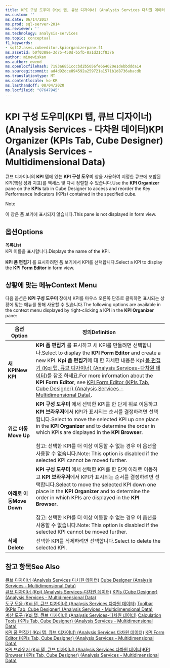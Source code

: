 ```yaml
---
title: KPI 구성 도우미 (Kpi 탭, 큐브 디자이너) (Analysis Services 다차원 데이터) | Microsoft Docs
ms.custom: ''
ms.date: 06/14/2017
ms.prod: sql-server-2014
ms.reviewer: ''
ms.technology: analysis-services
ms.topic: conceptual
f1_keywords:
- sql12.asvs.cubeeditor.kpiorganizerpane.f1
ms.assetid: b0f0388e-3d75-450d-b5fb-8a1d31cf8376
author: minewiskan
ms.author: owend
ms.openlocfilehash: 7193a6851cccbd2b5056fe664020e1debbddda14
ms.sourcegitcommit: ad4d92dce894592a259721a1571b1d8736abacdb
ms.translationtype: MT
ms.contentlocale: ko-KR
ms.lasthandoff: 08/04/2020
ms.locfileid: "87647945"
---
```

# <a name="kpi-organizer-kpis-tab-cube-designer-analysis-services---multidimensional-data"></a><span data-ttu-id="515d3-102">KPI 구성 도우미(KPI 탭, 큐브 디자이너)(Analysis Services - 다차원 데이터)</span><span class="sxs-lookup"><span data-stu-id="515d3-102">KPI Organizer (KPIs Tab, Cube Designer) (Analysis Services - Multidimensional Data)</span></span>
  <span data-ttu-id="515d3-103">큐브 디자이너의 **KPI** 탭에 있는 **KPI 구성 도우미** 창을 사용하여 지정한 큐브에 포함된 KPI(핵심 성과 지표)를 액세스 및 다시 정렬할 수 있습니다.</span><span class="sxs-lookup"><span data-stu-id="515d3-103">Use the **KPI Organizer** pane on the **KPIs** tab in Cube Designer to access and reorder the Key Performance Indicators (KPIs) contained in the specified cube.</span></span>  
  
> [!NOTE]  
>  <span data-ttu-id="515d3-104">이 창은 폼 보기에 표시되지 않습니다.</span><span class="sxs-lookup"><span data-stu-id="515d3-104">This pane is not displayed in form view.</span></span>  
  
## <a name="options"></a><span data-ttu-id="515d3-105">옵션</span><span class="sxs-lookup"><span data-stu-id="515d3-105">Options</span></span>  
 <span data-ttu-id="515d3-106">**목록**</span><span class="sxs-lookup"><span data-stu-id="515d3-106">**List**</span></span>  
 <span data-ttu-id="515d3-107">KPI 이름을 표시합니다.</span><span class="sxs-lookup"><span data-stu-id="515d3-107">Displays the name of the KPI.</span></span>  
  
 <span data-ttu-id="515d3-108">**KPI 폼 편집기** 를 표시하려면 폼 보기에서 KPI를 선택합니다.</span><span class="sxs-lookup"><span data-stu-id="515d3-108">Select a KPI to display the **KPI Form Editor** in form view.</span></span>  
  
## <a name="context-menu"></a><span data-ttu-id="515d3-109">상황에 맞는 메뉴</span><span class="sxs-lookup"><span data-stu-id="515d3-109">Context Menu</span></span>  
 <span data-ttu-id="515d3-110">다음 옵션은 **KPI 구성 도우미** 창에서 KPI를 마우스 오른쪽 단추로 클릭하면 표시되는 상황에 맞는 메뉴를 통해 사용할 수 있습니다.</span><span class="sxs-lookup"><span data-stu-id="515d3-110">The following options are available in the context menu displayed by right-clicking a KPI in the **KPI Organizer** pane:</span></span>  
  
|<span data-ttu-id="515d3-111">옵션</span><span class="sxs-lookup"><span data-stu-id="515d3-111">Option</span></span>|<span data-ttu-id="515d3-112">정의</span><span class="sxs-lookup"><span data-stu-id="515d3-112">Definition</span></span>|  
|------------|----------------|  
|<span data-ttu-id="515d3-113">**새 KPI**</span><span class="sxs-lookup"><span data-stu-id="515d3-113">**New KPI**</span></span>|<span data-ttu-id="515d3-114">**KPI 폼 편집기** 를 표시하고 새 KPI를 만들려면 선택합니다.</span><span class="sxs-lookup"><span data-stu-id="515d3-114">Select to display the **KPI Form Editor** and create a new KPI.</span></span> <span data-ttu-id="515d3-115">**Kpi 폼 편집기**에 대 한 자세한 내용은 Kpi [폼 편집기 &#40;Kpi 탭, 큐브 디자이너&#41; &#40;Analysis Services-다차원 데이터&#41;](kpi-form-editor-kpis-tab-cube-designer-analysis-services-multidimensional-data.md)를 참조 하세요.</span><span class="sxs-lookup"><span data-stu-id="515d3-115">For more information about the **KPI Form Editor**, see [KPI Form Editor &#40;KPIs Tab, Cube Designer&#41; &#40;Analysis Services - Multidimensional Data&#41;](kpi-form-editor-kpis-tab-cube-designer-analysis-services-multidimensional-data.md).</span></span>|  
|<span data-ttu-id="515d3-116">**위로 이동**</span><span class="sxs-lookup"><span data-stu-id="515d3-116">**Move Up**</span></span>|<span data-ttu-id="515d3-117">**KPI 구성 도우미** 에서 선택한 KPI를 한 단계 위로 이동하고 **KPI 브라우저**에서 KPI가 표시되는 순서를 결정하려면 선택합니다.</span><span class="sxs-lookup"><span data-stu-id="515d3-117">Select to move the selected KPI up one place in the **KPI Organizer** and to determine the order in which KPIs are displayed in the **KPI Browser**.</span></span><br /><br /> <span data-ttu-id="515d3-118">참고: 선택한 KPI를 더 이상 이동할 수 없는 경우 이 옵션을 사용할 수 없습니다.</span><span class="sxs-lookup"><span data-stu-id="515d3-118">Note: This option is disabled if the selected KPI cannot be moved further.</span></span>|  
|<span data-ttu-id="515d3-119">**아래로 이동**</span><span class="sxs-lookup"><span data-stu-id="515d3-119">**Move Down**</span></span>|<span data-ttu-id="515d3-120">**KPI 구성 도우미** 에서 선택한 KPI를 한 단계 아래로 이동하고 **KPI 브라우저**에서 KPI가 표시되는 순서를 결정하려면 선택합니다.</span><span class="sxs-lookup"><span data-stu-id="515d3-120">Select to move the selected KPI down one place in the **KPI Organizer** and to determine the order in which KPIs are displayed in the **KPI Browser**.</span></span><br /><br /> <span data-ttu-id="515d3-121">참고: 선택한 KPI를 더 이상 이동할 수 없는 경우 이 옵션을 사용할 수 없습니다.</span><span class="sxs-lookup"><span data-stu-id="515d3-121">Note: This option is disabled if the selected KPI cannot be moved further.</span></span>|  
|<span data-ttu-id="515d3-122">**삭제**</span><span class="sxs-lookup"><span data-stu-id="515d3-122">**Delete**</span></span>|<span data-ttu-id="515d3-123">선택한 KPI를 삭제하려면 선택합니다.</span><span class="sxs-lookup"><span data-stu-id="515d3-123">Select to delete the selected KPI.</span></span>|  
  
## <a name="see-also"></a><span data-ttu-id="515d3-124">참고 항목</span><span class="sxs-lookup"><span data-stu-id="515d3-124">See Also</span></span>  
 <span data-ttu-id="515d3-125">[큐브 디자이너 &#40;Analysis Services 다차원 데이터&#41;](cube-designer-analysis-services-multidimensional-data.md) </span><span class="sxs-lookup"><span data-stu-id="515d3-125">[Cube Designer &#40;Analysis Services - Multidimensional Data&#41;](cube-designer-analysis-services-multidimensional-data.md) </span></span>  
 <span data-ttu-id="515d3-126">[큐브 디자이너 &#40;Kpi&#41; &#40;Analysis Services-다차원 데이터&#41;](kpis-cube-designer-analysis-services-multidimensional-data.md) </span><span class="sxs-lookup"><span data-stu-id="515d3-126">[KPIs &#40;Cube Designer&#41; &#40;Analysis Services - Multidimensional Data&#41;](kpis-cube-designer-analysis-services-multidimensional-data.md) </span></span>  
 <span data-ttu-id="515d3-127">[도구 모음 &#40;Kpi 탭, 큐브 디자이너&#41; &#40;Analysis Services 다차원 데이터&#41;](toolbar-kpis-tab-cube-designer-analysis-services-multidimensional-data.md) </span><span class="sxs-lookup"><span data-stu-id="515d3-127">[Toolbar &#40;KPIs Tab, Cube Designer&#41; &#40;Analysis Services - Multidimensional Data&#41;](toolbar-kpis-tab-cube-designer-analysis-services-multidimensional-data.md) </span></span>  
 <span data-ttu-id="515d3-128">[계산 도구 &#40;Kpi 탭, 큐브 디자이너&#41; &#40;Analysis Services-다차원 데이터&#41;](calculation-tools-kpis-cube-designer-analysis-services-multidimensional-data.md) </span><span class="sxs-lookup"><span data-stu-id="515d3-128">[Calculation Tools &#40;KPIs Tab, Cube Designer&#41; &#40;Analysis Services - Multidimensional Data&#41;](calculation-tools-kpis-cube-designer-analysis-services-multidimensional-data.md) </span></span>  
 <span data-ttu-id="515d3-129">[KPI 폼 편집기 &#40;Kpi 탭, 큐브 디자이너&#41; &#40;Analysis Services 다차원 데이터&#41;](kpi-form-editor-kpis-tab-cube-designer-analysis-services-multidimensional-data.md) </span><span class="sxs-lookup"><span data-stu-id="515d3-129">[KPI Form Editor &#40;KPIs Tab, Cube Designer&#41; &#40;Analysis Services - Multidimensional Data&#41;](kpi-form-editor-kpis-tab-cube-designer-analysis-services-multidimensional-data.md) </span></span>  
 [<span data-ttu-id="515d3-130">KPI 브라우저 &#40;Kpi 탭, 큐브 디자이너&#41; &#40;Analysis Services 다차원 데이터&#41;</span><span class="sxs-lookup"><span data-stu-id="515d3-130">KPI Browser &#40;KPIs Tab, Cube Designer&#41; &#40;Analysis Services - Multidimensional Data&#41;</span></span>](kpi-browser-kpis-tab-cube-designer-analysis-services-multidimensional-data.md)  
  
  
